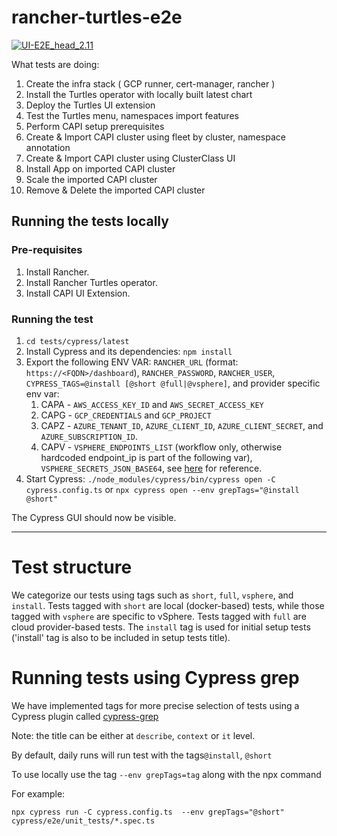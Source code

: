 # rancher-turtles-e2e

[![UI-E2E_head_2.11](https://github.com/rancher-sandbox/rancher-turtles-e2e/actions/workflows/ui-e2e.yaml/badge.svg?branch=main)](https://github.com/rancher-sandbox/rancher-turtles-e2e/actions/workflows/ui-e2e.yaml)

What tests are doing:
1. Create the infra stack ( GCP runner, cert-manager, rancher )
2. Install the Turtles operator with locally built latest chart
3. Deploy the Turtles UI extension
4. Test the Turtles menu, namespaces import features
5. Perform CAPI setup prerequisites
6. Create & Import CAPI cluster using fleet by cluster, namespace annotation
7. Create & Import CAPI cluster using ClusterClass UI
8. Install App on imported CAPI cluster
9. Scale the imported CAPI cluster
10. Remove & Delete the imported CAPI cluster


## Running the tests locally

### Pre-requisites
1. Install Rancher.
2. Install Rancher Turtles operator.
3. Install CAPI UI Extension.

### Running the test
1. `cd tests/cypress/latest`
2. Install Cypress and its dependencies: `npm install`
3. Export the following ENV VAR: `RANCHER_URL` (format: `https://<FQDN>/dashboard`), `RANCHER_PASSWORD`, `RANCHER_USER`, `CYPRESS_TAGS=@install [@short @full|@vsphere]`, and provider specific env var:
    1. CAPA - `AWS_ACCESS_KEY_ID` and `AWS_SECRET_ACCESS_KEY`
    2. CAPG - `GCP_CREDENTIALS` and `GCP_PROJECT`
    3. CAPZ - `AZURE_TENANT_ID`, `AZURE_CLIENT_ID`, `AZURE_CLIENT_SECRET`, and `AZURE_SUBSCRIPTION_ID`.
    4. CAPV - `VSPHERE_ENDPOINTS_LIST` (workflow only, otherwise hardcoded endpoint_ip is part of the following var), `VSPHERE_SECRETS_JSON_BASE64`, see [here](tests/cypress/latest/e2e/unit_tests/capv_rke2_cluster.spec.ts#L15) for reference.
4. Start Cypress: `./node_modules/cypress/bin/cypress open -C cypress.config.ts` or `npx cypress open --env grepTags="@install @short"`

The Cypress GUI should now be visible.

---

# Test structure
We categorize our tests using tags such as `short`, `full`, `vsphere`, and `install`. 
Tests tagged with `short` are local (docker-based) tests, while those tagged with `vsphere` are specific to vSphere.
Tests tagged with `full` are cloud provider-based tests. The `install` tag is used for initial setup tests ('install' tag is also to be included in setup tests title).

# Running tests using Cypress grep
We have implemented tags for more precise selection of tests using a Cypress plugin called [cypress-grep](https://github.com/cypress-io/cypress/tree/develop/npm/grep)

Note: the title can be either at `describe`, `context` or `it` level.

By default, daily runs will run test with the tags`@install`, `@short`

To use locally use the tag `--env grepTags=tag` along with the npx command

For example:
```
npx cypress run -C cypress.config.ts  --env grepTags="@short" cypress/e2e/unit_tests/*.spec.ts
```
